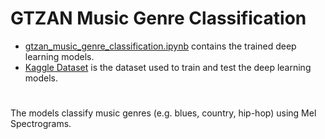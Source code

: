 # GTZAN Music Genre Classification
- [gtzan_music_genre_classification.ipynb](gtzan_music_genre_classification.ipynb) contains the trained deep learning models.
- [Kaggle Dataset](https://www.kaggle.com/datasets/andradaolteanu/gtzan-dataset-music-genre-classification) is the dataset used to train and test the deep learning models.
#
The models classify music genres (e.g. blues, country, hip-hop) using Mel Spectrograms.
